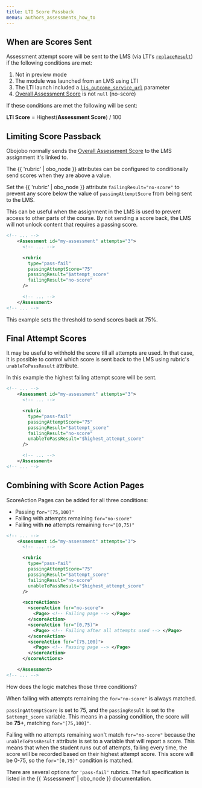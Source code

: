 ```yaml
---
title: LTI Score Passback
menus: authors_assessments_how_to
---
```


## When are Scores Sent

Assessment attempt score will be sent to the LMS (via LTI's [`replaceResult`](https://www.imsglobal.org/specs/ltiomv1p0/specification#toc-4)) if the following conditions are met:

1.  Not in preview mode
2.  The module was launched from an LMS using LTI
3.  The LTI launch included a [`lis_outcome_service_url`](https://www.imsglobal.org/specs/ltiomv1p0/specification#toc-2) parameter
4.  [Overall Assessment Score](assessment_scoring.html#overall-assessment-score) is not `null` (no-score)

If these conditions are met the following will be sent:

**LTI Score** = Highest(**Assessment Score**) / 100

## Limiting Score Passback

Obojobo normally sends the [Overall Assessment Score](assessment_scoring.html#overall-assessment-score) to the LMS assignment it's linked to.

The {{ 'rubric' | obo_node }} attributes can be configured to conditionally send scores when they are above a value.

Set the {{ 'rubric' | obo_node }} attribute `failingResult="no-score"` to prevent any score below the value of `passingAttemptScore` from being sent to the LMS.

This can be useful when the assignment in the LMS is used to prevent access to other parts of the course. By not sending a score back, the LMS will not unlock content that requires a passing score.

```xml
<!-- ... -->
    <Assessment id="my-assessment" attempts="3">
      <!-- ... -->

      <rubric
        type="pass-fail"
        passingAttemptScore="75"
        passingResult="$attempt_score"
        failingResult="no-score"
      />

      <!-- ... -->
    </Assessment>
<!-- ... -->
```

This example sets the threshold to send scores back at 75%.

## Final Attempt Scores

It may be useful to withhold the score till all attempts are used. In that case, it is possible to control which score is sent back to the LMS using rubric's `unableToPassResult` attribute.

In this example the highest failing attempt score will be sent.

```xml
<!-- ... -->
    <Assessment id="my-assessment" attempts="3">
      <!-- ... -->

      <rubric
        type="pass-fail"
        passingAttemptScore="75"
        passingResult="$attempt_score"
        failingResult="no-score"
        unableToPassResult="$highest_attempt_score"
      />

      <!-- ... -->
    </Assessment>
<!-- ... -->
```

## Combining with Score Action Pages

ScoreAction Pages can be added for all three conditions:

- Passing `for="[75,100]"`
- Failing with attempts remaining `for="no-score"`
- Failing with **no** attempts remaining `for="[0,75)"`

```xml
<!-- ... -->
    <Assessment id="my-assessment" attempts="3">
      <!-- ... -->

      <rubric
        type="pass-fail"
        passingAttemptScore="75"
        passingResult="$attempt_score"
        failingResult="no-score"
        unableToPassResult="$highest_attempt_score"
      />

      <scoreActions>
        <scoreAction for="no-score">
          <Page> <!-- Failing page --> </Page>
        </scoreAction>
        <scoreAction for="[0,75)">
          <Page> <!-- Failing after all attempts used --> </Page>
        </scoreAction>
        <scoreAction for="[75,100]">
          <Page> <!-- Passing page --> </Page>
        </scoreAction>
      </scoreActions>

    </Assessment>
<!-- ... -->
```

How does the logic matches those three conditions?

When failing with attempts remaining the `for="no-score"` is always matched.

`passingAttemptScore` is set to 75, and the `passingResult` is set to the `$attempt_score` variable. This means in a passing condition, the score will be **75+**, matching `for="[75,100]"`.

Failing with no attempts remaining won't match `for="no-score"` because the `unableToPassResult` attribute is set to a variable that will report a score. This means that when the student runs out of attempts, failing every time, the score will be recorded based on their highest attempt score. This score will be 0-75, so the `for="[0,75)"` condition is matched.

There are several options for `'pass-fail'` rubrics. The full specification is listed in the {{ 'Assessment' | obo_node }} documentation.
